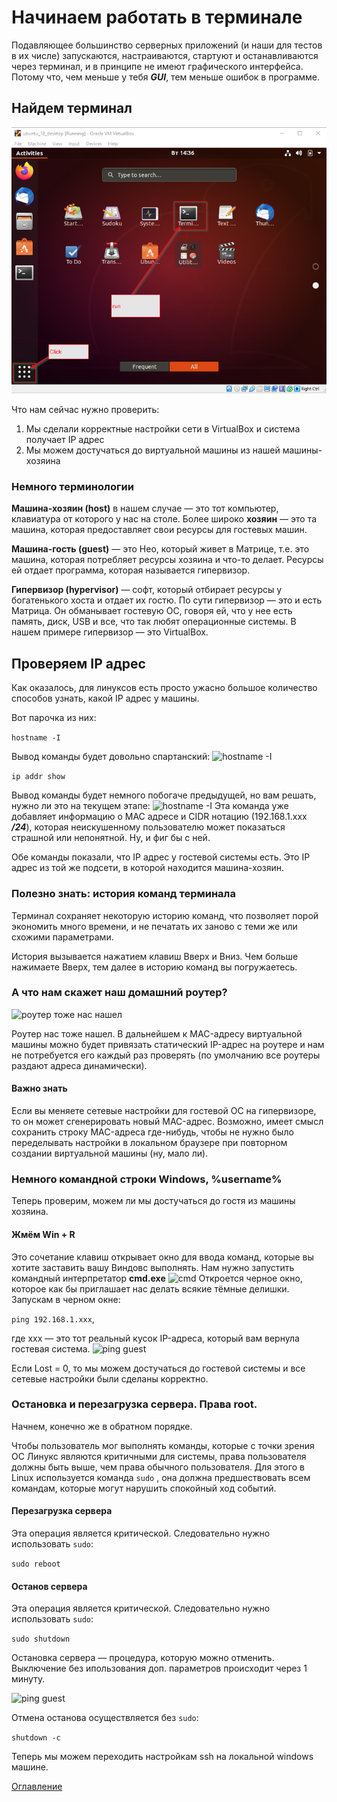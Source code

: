 # Начинаем работать в терминале
Подавляющее большинство серверных приложений (и наши для тестов в их числе) запускаются, настраиваются, стартуют и останавливаются через терминал, и в принципе не имеют графического интерфейса. Потому что, чем меньше у тебя ***GUI***, тем меньше ошибок в программе.

## Найдем терминал
![Стартуем терминал](./img/006%20UbuRunTerminal.png)

Что нам сейчас нужно проверить:
1. Мы сделали корректные настройки сети в VirtualBox и система получает IP адрес
2. Мы можем достучаться до виртуальной машины из нашей машины-хозяина

### Немного терминологии
**Машина-хозяин (host)** в нашем случае — это тот компьютер, клавиатура от которого у нас на столе. Более широко **хозяин** — это та машина, которая предоставляет свои ресурсы для гостевых машин.

**Машина-гость (guest)** — это Нео, который живет в Матрице, т.е. это машина, которая потребляет ресурсы хозяина и что-то делает. Ресурсы ей отдает программа, которая называется гипервизор.

**Гипервизор (hypervisor)** — софт, который отбирает ресурсы у богатенького хоста и отдает их гостю. По сути гипервизор — это и есть Матрица. Он обманывает гостевую ОС, говоря ей, что у нее есть память, диск, USB и все, что так любят операционные системы. В нашем примере гипервизор — это VirtualBox.

## Проверяем IP адрес
Как оказалось, для линуксов есть просто ужасно большое количество способов узнать, какой IP адрес у машины.

Вот парочка из них:

``` hostname -I ```

Вывод команды будет довольно спартанский:
![hostname -I](./img/006%20CheckHostnameI.png)


``` ip addr show ```

Вывод команды будет немного побогаче предыдущей, но вам решать, нужно ли это на текущем этапе:
![hostname -I](./img/006%20CheckIpAddrShow.png)
Эта команда уже добавляет информацию о MAC адресе и CIDR нотацию (192.168.1.xxx ***/24***), которая неискушенному пользователю может показаться страшной или непонятной. Ну, и фиг бы с ней.

Обе команды показали, что IP адрес у гостевой системы есть. Это IP адрес из той же подсети, в которой находится машина-хозяин.

### Полезно знать: история команд терминала
Терминал сохраняет некоторую историю команд, что позволяет порой экономить много времени, и не печатать их заново с теми же или схожими параметрами.

История вызывается нажатием клавиш Вверх и Вниз. Чем больше нажимаете Вверх, тем далее в историю команд вы погружаетесь.

###  А что нам скажет наш домашний роутер?

![роутер тоже нас нашел](./img/006%20checkRouter.png)

Роутер нас тоже нашел. В дальнейшем к MAC-адресу виртуальной машины можно будет привязать статический IP-адрес на роутере и нам не потребуется его каждый раз проверять (по умолчанию все роутеры раздают адреса динамически).
#### Важно знать
Если вы меняете сетевые настройки для гостевой ОС на гипервизоре, то он может сгенерировать новый MAC-адрес. Возможно, имеет смысл сохранить строку MAC-адреса где-нибудь, чтобы не нужно было переделывать настройки в локальном браузере при повторном создании виртуальной машины (ну, мало ли).

### Немного командной строки Windows, %username%

Теперь проверим, можем ли мы достучаться до гостя из машины хозяина.
#### Жмём Win + R
Это сочетание клавиш открывает окно для ввода команд, которые вы хотите заставить вашу Виндовс выполнять. Нам нужно запустить командный интерпретатор **cmd.exe**
![cmd](./img/006%20CheckRunCmd.png)
Откроется черное окно, которое как бы приглашает нас делать всякие тёмные делишки.
Запускам в черном окне:

``` ping 192.168.1.xxx ```, 

где xxx — это тот реальный кусок IP-адреса, который вам вернула гостевая система.
![ping guest](./img/006%20CheckPingGuest.png)

Если Lost = 0, то мы можем достучаться до гостевой системы и все сетевые настройки были сделаны корректно.

### Остановка и перезагрузка сервера. Права root.
Начнем, конечно же в обратном порядке.

Чтобы пользователь мог выполнять команды, которые с точки зрения ОС Линукс являются критичными для системы, права пользователя должны быть выше, чем права обычного пользователя. Для этого в Linux используется команда ``` sudo ``` , она должна предшествовать всем командам, которые могут нарушить спокойный ход событий.

#### Перезагрузка сервера
Эта операция является критической. Следовательно нужно использовать ```sudo```:

```sudo reboot```

#### Останов сервера
Эта операция является критической. Следовательно нужно использовать ```sudo```:

```sudo shutdown```

Остановка сервера — процедура, которую можно отменить. Выключение без ипользования доп. параметров происходит через 1 минуту. 

![ping guest](./img/006%20CheckShutdown.png)

Отмена останова осуществляется без ```sudo```:

```shutdown -c```

Теперь мы можем переходить настройкам ssh на локальной windows машине.

[Оглавление](./000%20toc.md)